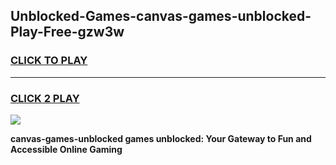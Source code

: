 
## Unblocked-Games-canvas-games-unblocked-Play-Free-gzw3w
<h3>
<a href="https://premium76.site?title=canvas-games-unblocked&ref=23A">CLICK TO PLAY</a></h3>
<hr>

<h3>
<a href="https://premium76.site?title=canvas-games-unblocked&ref=23A">CLICK 2 PLAY</a>
  
</h3>

<a href="https://premium76.site?title=canvas-games-unblocked&ref=23A"><img src="https://clearcache.store/games.png"></a>


**canvas-games-unblocked games unblocked: Your Gateway to Fun and Accessible Online Gaming**
